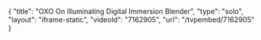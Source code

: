 {
    "title": "OXO On Illuminating Digital Immersion  Blender",
    "type": "solo",
    "layout": "iframe-static",
    "videoId": "7162905",
    "url": "\/tvpembed\/7162905"
}